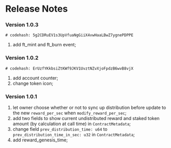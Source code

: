 # Release Notes

### Version 1.0.3
```bash=
# codehash: 5g2CDRuEV1s3UpVfuaNgGiiX4vwHaaLBwZ7ygnePDPPE 
```
1. add ft_mint and ft_burn event;

### Version 1.0.2
```bash=
# codehash: ErUzfYKkbsiZtKWf9JKV1UvztNZvXjoFpdzB6wvB8vjX 
```
1. add account counter;
2. change token icon;

### Version 1.0.1
1. let owner choose whether or not to sync up distribution before update to the new `reward_per_sec` when `modify_reward_per_sec`;
2. add two fields to show current undistributed reward and staked token amount (by calculation at call time) in `ContractMetadata`;
3. change field `prev_distribution_time: u64` to `prev_distribution_time_in_sec: u32` in `ContractMetadata`;
4. add reward_genesis_time;